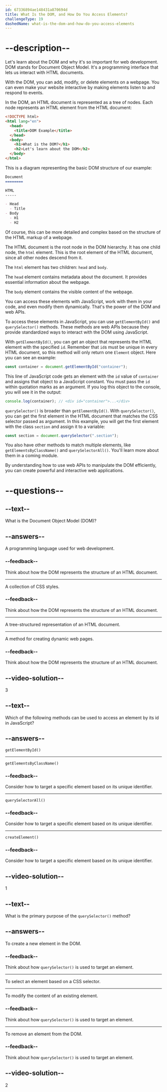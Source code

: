 ```yaml
---
id: 67336894ae148431a870694d
title: What Is the DOM, and How Do You Access Elements?
challengeType: 19
dashedName: what-is-the-dom-and-how-do-you-access-elements
---
```


# --description--

Let's learn about the DOM and why it's so important for web development. DOM stands for Document Object Model. It's a programming interface that lets us interact with HTML documents.

With the DOM, you can add, modify, or delete elements on a webpage. You can even make your website interactive by making elements listen to and respond to events.

In the DOM, an HTML document is represented as a tree of nodes. Each node represents an HTML element from the HTML document:

```html
<!DOCTYPE html>
<html lang="en">
  <head>
    <title>DOM Example</title>
  </head>
  <body>
    <h1>What is the DOM?</h1>
    <h2>Let's learn about the DOM</h2>
  </body>
</html>
```

This is a diagram representing the basic DOM structure of our example:

```md
Document
========

HTML
-----

- Head
  - Title
- Body
  - H1
  - H2   
```

Of course, this can be more detailed and complex based on the structure of the HTML markup of a webpage.

The HTML document is the root node in the DOM hierarchy. It has one child node, the `html` element. This is the root element of the HTML document, since all other nodes descend from it.

The `html` element has two children: `head` and `body`.

The `head` element contains metadata about the document. It provides essential information about the webpage.

The `body` element contains the visible content of the webpage.

You can access these elements with JavaScript, work with them in your code, and even modify them dynamically. That's the power of the DOM and web APIs.

To access these elements in JavaScript, you can use `getElementById()` and `querySelector()` methods. These methods are web APIs because they provide standardized ways to interact with the DOM using JavaScript.

With `getElementById()`, you can get an object that represents the HTML element with the specified `id`. Remember that `id`s must be unique in every HTML document, so this method will only return one `Element` object. Here you can see an example:

```js
const container = document.getElementById("container");
```

This line of JavaScript code gets an element with the `id` value of `container` and assigns that object to a JavaScript constant. You must pass the `id` within quotation marks as an argument. If you log this object to the console, you will see it in the output:

```js
console.log(container); // <div id="container">...</div>
```

`querySelector()` is broader than `getElementById()`. With `querySelector()`, you can get the first element in the HTML document that matches the CSS selector passed as argument. In this example, you will get the first element with the class `section` and assign it to a variable:

```js
const section = document.querySelector(".section");
```

You also have other methods to match multiple elements, like `getElementsByClassName()` and `querySelectorAll()`. You'll learn more about them in a coming module.

By understanding how to use web APIs to manipulate the DOM efficiently, you can create powerful and interactive web applications.

# --questions--

## --text--

What is the Document Object Model (DOM)?

## --answers--

A programming language used for web development.

### --feedback--

Think about how the DOM represents the structure of an HTML document.

---

A collection of CSS styles.

### --feedback--

Think about how the DOM represents the structure of an HTML document.

---

A tree-structured representation of an HTML document.

---

A method for creating dynamic web pages.

### --feedback--

Think about how the DOM represents the structure of an HTML document.

## --video-solution--

3

## --text--

Which of the following methods can be used to access an element by its id in JavaScript?

## --answers--

`getElementById()`

---

`getElementsByClassName()`

### --feedback--

Consider how to target a specific element based on its unique identifier.

---

`querySelectorAll()`

### --feedback--

Consider how to target a specific element based on its unique identifier.

---

`createElement()`

### --feedback--

Consider how to target a specific element based on its unique identifier.

## --video-solution--

1

## --text--

What is the primary purpose of the `querySelector()` method?

## --answers--

To create a new element in the DOM.

### --feedback--

Think about how `querySelector()` is used to target an element.

---

To select an element based on a CSS selector.

---

To modify the content of an existing element.

### --feedback--

Think about how `querySelector()` is used to target an element.

---

To remove an element from the DOM.

### --feedback--

Think about how `querySelector()` is used to target an element.

## --video-solution--

2
